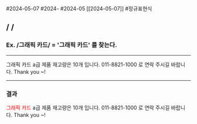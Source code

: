 #2024-05-07 #2024- #2024-05 [[2024-05-07]] 
#정규표현식
## / /   
### Ex. /그래픽 카드/  = '그래픽 카드' 를 찾는다.
---


그래픽 카드 a급 제품 재고량은 10개 입니다. 011-8821-1000 로 연락 주시길 바랍니다. Thank you ~!

---
### 결과 

<font color="#ff0000">그래픽 카드</font> a급 제품 재고량은 10개 입니다. 011-8821-1000 로 연락 주시길 바랍니다. Thank you ~!

